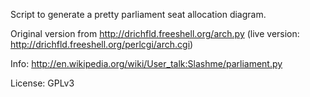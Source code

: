 Script to generate a pretty parliament seat allocation diagram.

Original version from http://drichfld.freeshell.org/arch.py (live version: http://drichfld.freeshell.org/perlcgi/arch.cgi)

Info: http://en.wikipedia.org/wiki/User_talk:Slashme/parliament.py

License: GPLv3